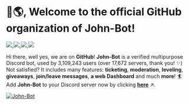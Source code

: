 # 👋🌎, Welcome to the official GitHub organization of John-Bot!

<p>
  <a href="https://johnbot.app">
    <img src="https://img.shields.io/badge/dynamic/json?url=https%3A%2F%2Fapi.johnbot.app%2Fstatus%2Fstats&query=data.guilds&label=servers">
  </a>
  <a href="https://johnbot.app">
    <img src="https://img.shields.io/badge/dynamic/json?url=https%3A%2F%2Fapi.johnbot.app%2Fstatus%2Fstats&query=data.users&label=users">
  </a>
  <a href="https://crowdin.johnbot.app">
    <img src="https://badges.crowdin.net/johnbot/localized.svg">
  </a>
  <a href="https://discord.com/invite/abePbS7QKY">
    <img src="https://img.shields.io/discord/959269961572962314?label=discord&color=brightgreen">
  </a>
</p>

Hi there, well yes, we are on **GitHub**! **John-Bot** is a verified multipurpose Discord bot, used by 3,109,243 users (over 17,672 servers, thank you! ✨) Not satisfied? It includes many features: **ticketing**, **moderation**, **leveling**, **giveaways**, **join/leave messages**, **a web Dashboard** and much **more**! 🏄 Add **John-Bot** to your Discord server now by clicking **[here](https://discord.com/oauth2/authorize?client_id=958547309728256081&permissions=8&response_type=code&redirect_uri=https%3A%2F%2Fapi.johnbot.app%2Fauth%2Fdiscord%2Fcallback%2Fguild&scope=bot&state=r=github)** ↗️.

[![John-Bot](https://cdn.johnbot.app/img/banner/small-space.png)](https://johnbot.app)
